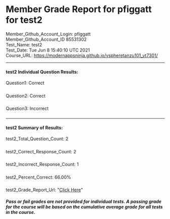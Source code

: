 # Member Grade Report for pfiggatt for test2  
   
Member_Github_Account_Login: pfiggatt  
Member_Github_Account_ID 85531302  
Test_Name: test2  
Test_Date: Tue Jun  8 15:40:10 UTC 2021  
Course_URL: https://modernappsninja.github.io/vspheretanzu101_vt7301/  
   
---  
#### test2 Individual Question Results:  
Question1: Correct  
#####  
Question2: Correct  
#####  
Question3: Incorrect  
#####  
---  
#### test2 Summary of Results:  
test2_Total_Question_Count: 2  
#####  
test2_Correct_Response_Count: 2  
#####  
test2_Incorrect_Response_Count: 1  
#####  
test2_Percent_Correct: 66.00%  
#####  
test2_Grade_Report_Url: "[Click Here](https://github.com/modernappsninjas/pfiggatt/blob/main/static/userdata/courses/vspheretanzu101_vt7301/grade_report.pr1054.test2.md)"
##### Pass or fail grades are not provided for individual tests. A passing grade for the course will be based on the cumulative average grade for all tests in the course.  
